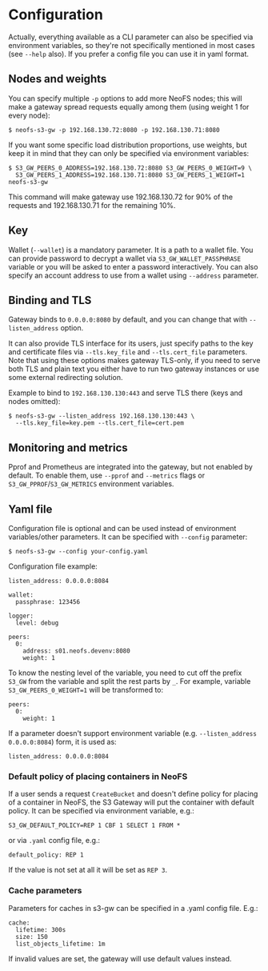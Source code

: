 # Configuration

Actually, everything available as a CLI parameter can also be specified via
environment variables, so they're not specifically mentioned in most cases
(see `--help` also). If you prefer a config file you can use it in yaml format.

## Nodes and weights

You can specify multiple `-p` options to add more NeoFS nodes; this will make
a gateway spread requests equally among them (using weight 1 for every node):

```
$ neofs-s3-gw -p 192.168.130.72:8080 -p 192.168.130.71:8080
```
If you want some specific load distribution proportions, use weights, but keep it in mind that they
can only be specified via environment variables:

```
$ S3_GW_PEERS_0_ADDRESS=192.168.130.72:8080 S3_GW_PEERS_0_WEIGHT=9 \
  S3_GW_PEERS_1_ADDRESS=192.168.130.71:8080 S3_GW_PEERS_1_WEIGHT=1 neofs-s3-gw
```
This command will make gateway use 192.168.130.72 for 90% of the requests and
192.168.130.71 for the remaining 10%.

## Key

Wallet (`--wallet`) is a mandatory parameter. It is a path to a wallet file. You can provide password to decrypt a wallet
via `S3_GW_WALLET_PASSPHRASE` variable or you will be asked to enter a password interactively. 
You can also specify an account address to use from a wallet using `--address` parameter.

## Binding and TLS

Gateway binds to `0.0.0.0:8080` by default, and you can change that with
`--listen_address` option.

It can also provide TLS interface for its users, just specify paths to the key and
certificate files via `--tls.key_file` and `--tls.cert_file` parameters. Note
that using these options makes gateway TLS-only, if you need to serve both TLS
and plain text you either have to run two gateway instances or use some
external redirecting solution.

Example to bind to `192.168.130.130:443` and serve TLS there (keys and nodes
omitted):

```
$ neofs-s3-gw --listen_address 192.168.130.130:443 \
  --tls.key_file=key.pem --tls.cert_file=cert.pem
```

## Monitoring and metrics

Pprof and Prometheus are integrated into the gateway, but not enabled by
default. To enable them, use `--pprof` and `--metrics` flags or
`S3_GW_PPROF`/`S3_GW_METRICS` environment variables.

## Yaml file
Configuration file is optional and can be used instead of environment variables/other parameters. 
It can be specified with `--config` parameter:
```
$ neofs-s3-gw --config your-config.yaml
```

Configuration file example:
```
listen_address: 0.0.0.0:8084

wallet:
  passphrase: 123456

logger:
  level: debug

peers:
  0:
    address: s01.neofs.devenv:8080
    weight: 1
```

To know the nesting level of the variable, you need to cut off the prefix `S3_GW` from the variable and split the rest parts by `_`.
For example, variable `S3_GW_PEERS_0_WEIGHT=1` will be transformed to:
```
peers:
  0:
    weight: 1
```

If a parameter doesn't support environment variable (e.g. `--listen_address 0.0.0.0:8084`) form, it is used as:
```
listen_address: 0.0.0.0:8084
```

### Default policy of placing containers in NeoFS

If a user sends a request `CreateBucket` and doesn't define policy for placing of a container in NeoFS, the S3 Gateway 
will put the container with default policy. It can be specified via environment variable, e.g.: 
```
S3_GW_DEFAULT_POLICY=REP 1 CBF 1 SELECT 1 FROM *
```
or via `.yaml` config file, e.g.:
```
default_policy: REP 1
```

If the value is not set at all it will be set as `REP 3`.

### Cache parameters

Parameters for caches in s3-gw can be specified in a .yaml config file. E.g.:
```
cache:
  lifetime: 300s
  size: 150
  list_objects_lifetime: 1m
```
If invalid values are set, the gateway will use default values instead.
